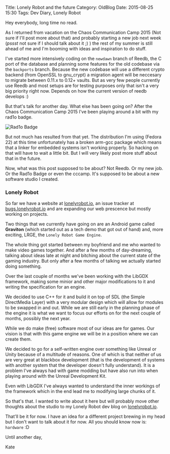 Title: Lonely Robot and the future
Category: OldBlog
Date: 2015-08-25 15:30
Tags: Dev Diary, Lonely Robot

Hey everybody, long time no read.

As I returned from vacation on the Chaos Communication Camp 2015 (Not sure if I'll post more about that) and probably starting a new job next week (*pssst* not sure if I should talk about it ;) ) the rest of my summer is still ahead of me and I'm booming with ideas and inspiration to do stuff.

I've started more intensively coding on the `newdawn` branch of Reedb, the C port of the database and planning some features for the old codebase via the `backports` branch. Because the new codebase will use a different crypto backend (from OpenSSL to gnu_crypt) a migration agent will be neccesary to migrate between 0.11.x to 0.12+ vaults. But as very few people currently use Reedb and most setups are for testing purposes only that isn't a very big priority right now. Depends on how the current version of reedb develops :)

But that's talk for another day. What else has been going on? After the Chaos Communication Camp 2015 I've been playing around a bit with my rad1o badge.

![Rad1o Badge](/images/rad1o_badge.png "Rad1o Badge")

But not much has resulted from that yet. The distribution I'm using (Fedora 22) at this time unfortunately has a broken arm-gcc package which means that a linker for embedded systems isn't working properly. So hacking on that will have to wait a little bit. But I will very likely post more stuff about that in the future.

Now, what was this post supposed to be about? Not Reedb. Or my new job. Or the Rad1o Badge or even the cccamp. It's supposed to be about a new software studio I created.

### Lonely Robot

So far we have a website at [lonelyrobot.io](https://www.lonelyrobot.io), an issue tracker at [bugs.lonelyrobot.io](https://bugs.lonelyrobot.io) and are expanding our web prescence but mostly working on projects.

Two things that we currently have going on are an Android game called **Graviton** (which started out as a tech demo that got out of hand) and, more exciting, LRGE, the `Lonely Robot Game Engine`.

The whole thing got started between my boyfriend and me who wanted to make video games together. And after a few months of day-dreaming, talking about ideas late at night and bitching about the current state of the gaming industry. But only after a few months of talking we actually started doing something.

Over the last couple of months we've been working with the LibGDX framework, making some minior and other major modifications to it and writing the specification for an engine.

We decided to use C++ for it and build it on top of SDL (the Simple DirectMedia Layer) with a very modular design which will allow for modules to be swapped in and out.
While we are still early in the planning phase of the engine it is what we want to focus our efforts on for the next couple of months, possibly the next year.

While we do make (free) software most of our ideas are for games. Our vision is that with this game engine we will be in a position where we can create them.

We decided to go for a self-written engine over something like Unreal or Unity because of a multitude of reasons. One of which is that neither of us are very great at blackbox development (that is the development of systems with another system that the developer doesn't fully understand). It is a problem I've always had with game modding but have also run into when playing around with the Unreal Development Kit.

Even with LibGDX I've always wanted to understand the inner workings of the framework which in the end lead me to modifying large chunks of it.

So that's that. I wanted to write about it here but will probably move other thoughts about the studio to my Lonely Robot dev blog on [lonelyrobot.io](https://www.lonelyrobot.io/blog).

That'll be it for now. I have an idea for a different project brewing in my head but I don't want to talk about it for now. All you should know now is: `hardware` :D

Until another day,

Kate